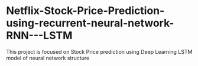 # Netflix-Stock-Price-Prediction-using-recurrent-neural-network-RNN---LSTM

This project is focused on Stock Price prediction using Deep Learning LSTM model of neural network structure 
